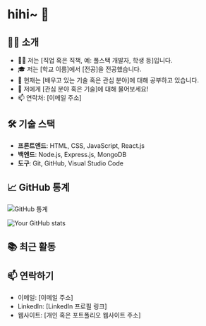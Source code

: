 # hihi~ 👋

## 🙋‍♂️ 소개
- 👨‍💻 저는 [직업 혹은 직책, 예: 풀스택 개발자, 학생 등]입니다.
- 🎓 저는 [학교 이름]에서 [전공]을 전공했습니다.
- 🌱 현재는 [배우고 있는 기술 혹은 관심 분야]에 대해 공부하고 있습니다.
- 💬 저에게 [관심 분야 혹은 기술]에 대해 물어보세요!
- 📫 연락처: [이메일 주소]

## 🛠 기술 스택
- **프론트엔드**: HTML, CSS, JavaScript, React.js
- **백엔드**: Node.js, Express.js, MongoDB
- **도구**: Git, GitHub, Visual Studio Code


## 📈 GitHub 통계
![GitHub 통계](https://github-readme-stats.vercel.app/api?username=jonim&show_icons=true&theme=radical)

![Your GitHub stats](https://github-readme-stats.vercel.app/api?username=[imjongmin123]&show_icons=true)


## 📚 최근 활동
<!--START_SECTION:activity-->
<!--END_SECTION:activity-->

## 📫 연락하기
- 이메일: [이메일 주소]
- LinkedIn: [LinkedIn 프로필 링크]
- 웹사이트: [개인 혹은 포트폴리오 웹사이트 주소]

